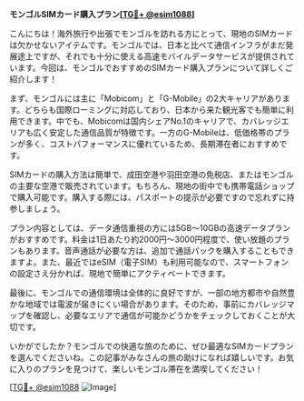 **モンゴルSIMカード購入プラン[[TG💪+ @esim1088](https://t.me/s/esim1088)]**

こんにちは！海外旅行や出張でモンゴルを訪れる方にとって、現地のSIMカードは欠かせないアイテムです。モンゴルでは、日本と比べて通信インフラがまだ発展途上ですが、それでも十分に使える高速モバイルデータサービスが提供されています。今回は、モンゴルでおすすめのSIMカード購入プランについて詳しくご紹介します！

まず、モンゴルには主に「Mobicom」と「G-Mobile」の2大キャリアがあります。どちらも国際ローミングに対応しており、日本から来た観光客でも簡単に利用できます。中でも、Mobicomは国内シェアNo.1のキャリアで、カバレッジエリアも広く安定した通信品質が特徴です。一方のG-Mobileは、低価格帯のプランが多く、コストパフォーマンスに優れているため、長期滞在者におすすめです。

SIMカードの購入方法は簡単で、成田空港や羽田空港の免税店、またはモンゴルの主要な空港で販売されています。もちろん、現地の街中でも携帯電話ショップで購入可能です。購入する際には、パスポートの提示が必要ですので忘れずに持参しましょう。

プラン内容としては、データ通信重視の方には5GB〜10GBの高速データプランがおすすめです。料金は1日あたり約2000円〜3000円程度で、使い放題のプランもあります。音声通話が必要な方は、追加で通話パックを購入することもできますよ。また、最近ではeSIM（電子SIM）も利用可能なので、スマートフォンの設定さえ分かれば、現地で簡単にアクティベートできます。

最後に、モンゴルでの通信環境は全体的に良好ですが、一部の地方都市や自然豊かな地域では電波が届きにくい場合があります。そのため、事前にカバレッジマップを確認し、必要なエリアで通信が可能かどうかをチェックしておくことが大切です。

いかがでしたか？モンゴルでの快適な旅のために、ぜひ最適なSIMカードプランを選んでくださいね。この記事がみなさんの旅の助けになれば嬉しいです。お気に入りのプランを見つけて、楽しいモンゴル滞在を満喫してください！

[[TG💪+ @esim1088](https://t.me/s/esim1088) ![Image](https://i.postimg.cc/Y0z9fWf4/image.png)]